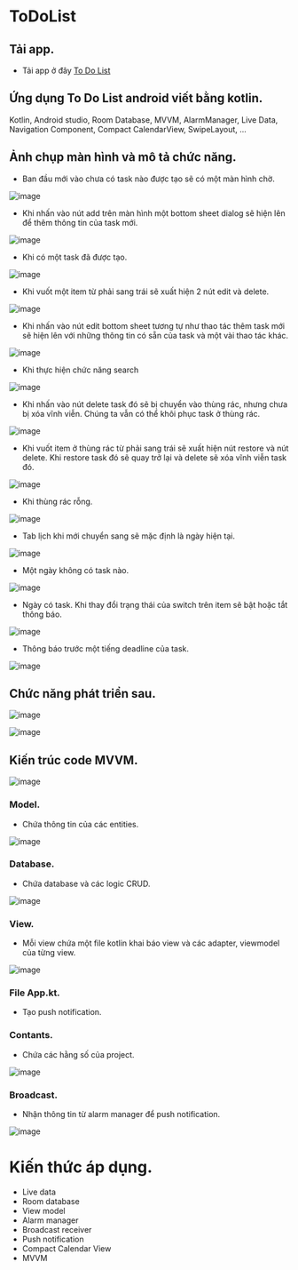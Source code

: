 # ToDoList
## Tải app.

- Tải app ở đây [To Do List](https://drive.google.com/file/d/1RNOKPxvw9yIf9oHpaQz_w6MtdFnKzAos/view?usp=sharing)
## Ứng dụng To Do List android viết bằng kotlin.
Kotlin, Android studio, Room Database, MVVM, AlarmManager, Live Data, Navigation Component, Compact CalendarView, SwipeLayout, ...
## Ảnh chụp màn hình và mô tả chức năng.
- Ban đầu mới vào chưa có task nào được tạo sẽ có một màn hình chờ.

![image](https://user-images.githubusercontent.com/78639062/192481834-9e03d020-22ad-4ed1-a688-6456fc8115fa.png)

- Khi nhấn vào nút add trên màn hình một bottom sheet dialog sẽ hiện lên để thêm thông tin của task mới.

![image](https://user-images.githubusercontent.com/78639062/192481647-10f73576-5df8-4e8c-b1e5-0f7ac74ab24d.png)

- Khi có một task đã được tạo.

![image](https://user-images.githubusercontent.com/78639062/192481614-a1257e8d-c396-4fce-9257-b43949941292.png)

- Khi vuốt một item từ phải sang trái sẽ xuất hiện 2 nút edit và delete.

![image](https://user-images.githubusercontent.com/78639062/192481627-05405955-71dc-4f3b-be91-0bd570dc97c4.png)

- Khi nhấn vào nút edit bottom sheet tương tự như thao tác thêm task mới sẽ hiện lên với những thông tin có sẵn của task và một vài thao tác khác.

![image](https://user-images.githubusercontent.com/78639062/192481663-1c80ebd6-53c6-4a28-84df-4677b3edd711.png)

- Khi thực hiện chức năng search

![image](https://user-images.githubusercontent.com/78639062/192482142-4fd21807-4852-4027-9736-fb991451a47c.png)

- Khi nhấn vào nút delete task đó sẽ bị chuyển vào thùng rác, nhưng chưa bị xóa vĩnh viễn. Chúng ta vẫn có thể khôi phục task ở thùng rác.

![image](https://user-images.githubusercontent.com/78639062/192481945-49e62159-6e64-424d-a933-8b470cb819b4.png)

- Khi vuốt item ở thùng rác từ phải sang trái sẽ xuất hiện nút restore và nút delete. Khi restore task đó sẽ quay trở lại và delete sẽ xóa vĩnh viễn task đó.

![image](https://user-images.githubusercontent.com/78639062/192482277-b746f90f-17b6-4947-92f7-78d41fd21f77.png)

- Khi thùng rác rỗng.

![image](https://user-images.githubusercontent.com/78639062/192482987-fd834f65-0895-425a-a4b6-ab6e6c92fbbf.png)

- Tab lịch khi mới chuyển sang sẽ mặc định là ngày hiện tại.

![image](https://user-images.githubusercontent.com/78639062/192483208-3a4fd585-834f-4c09-9f3f-0353108afc61.png)

- Một ngày không có task nào.

![image](https://user-images.githubusercontent.com/78639062/192483789-58a0e208-35bd-455f-ac07-59780b8db3ce.png)

- Ngày có task. Khi thay đổi trạng thái của switch trên item sẽ bật hoặc tắt thông báo.

![image](https://user-images.githubusercontent.com/78639062/192483992-b00bb04d-384f-4a7c-8360-1f15be42e88d.png)

- Thông báo trước một tiếng deadline của task.

![image](https://user-images.githubusercontent.com/78639062/192487717-f4dde672-0df9-4a8f-bbbc-a9f67e36b73a.png)

## Chức năng phát triển sau.

![image](https://user-images.githubusercontent.com/78639062/192484120-90eb1ac0-a1ee-4796-a878-1fcefae5925e.png)

![image](https://user-images.githubusercontent.com/78639062/192484225-d3eadcc5-f21c-4bd3-a71f-438c724dd792.png)

## Kiến trúc code MVVM.
![image](https://user-images.githubusercontent.com/78639062/192488315-78b135df-4fa3-4d05-b25b-00845692875e.png)

### Model.
- Chứa thông tin của các entities.

![image](https://user-images.githubusercontent.com/78639062/192489038-88e8e9aa-5344-4dc7-8883-ec5b0d55542a.png)

### Database.
- Chứa database và các logic CRUD.

![image](https://user-images.githubusercontent.com/78639062/192488433-7f87bef1-9e0b-4d84-a2e5-9c5b3e285a57.png)

### View.
- Mỗi view chứa một file kotlin khai báo view và các adapter, viewmodel của từng view.

![image](https://user-images.githubusercontent.com/78639062/192489345-f14ec671-49cb-45fe-9313-6d13d6debb65.png)

### File App.kt.
- Tạo push notification.
### Contants.
- Chứa các hằng số của project.

![image](https://user-images.githubusercontent.com/78639062/192490245-aaf49a1f-5530-4145-8c84-33ea0b3a62a2.png)

### Broadcast.
- Nhận thông tin từ alarm manager để push notification.

![image](https://user-images.githubusercontent.com/78639062/192490222-be247a65-8d96-4e55-9a2a-797f97974f50.png)

# Kiến thức áp dụng.
- Live data
- Room database
- View model
- Alarm manager
- Broadcast receiver
- Push notification
- Compact Calendar View
- MVVM


